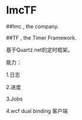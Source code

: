 # ImcTF

##Imc , the company.

##TF , the Timer Framework.

基于Quartz.net的定时框架。

能力：

1.日志

2.进度

3.Jobs

4.wcf dual binding 客户端
